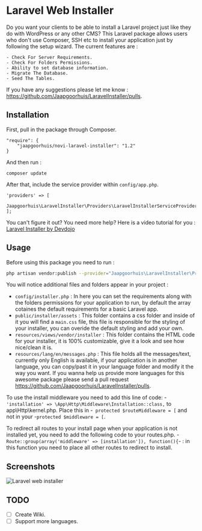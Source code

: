 # Laravel Web Installer
Do you want your clients to be able to install a Laravel project just like they do with WordPress or any other CMS?
This Laravel package allows users who don't use Composer, SSH etc to install your application just by following the setup wizard.
The current features are : 

	- Check For Server Requirements.
	- Check For Folders Permissions.
	- Ability to set database information.
	- Migrate The Database.
	- Seed The Tables.

If you have any suggestions please let me know : https://github.com/Jaapgoorhuis/LaravelInstaller/pulls.

## Installation

First, pull in the package through Composer.

```
"require": {
    "jaapgoorhuis/novi-laravel-installer": "1.2"
}
```

And then run :

```
composer update
```

After that, include the service provider within `config/app.php`.

```
'providers' => [
    Jaapgoorhuis\LaravelInstaller\Providers\LaravelInstallerServiceProvider::class,
];
```

You can't figure it out? You need more help? Here is a video tutorial for you : [Laravel Installer by Devdojo](https://www.youtube.com/watch?v=Jput5doFYLg)

## Usage

Before using this package you need to run :
```bash
php artisan vendor:publish --provider="Jaapgoorhuis\LaravelInstaller\Providers\LaravelInstallerServiceProvider"
```

You will notice additional files and folders appear in your project :
 
 - `config/installer.php` : In here you can set the requirements along with the folders permissions for your application to run, by default the array cotaines the default requirements for a basic Laravel app.
 - `public/installer/assets` : This folder contains a css folder and inside of it you will find a `main.css` file, this file is responsible for the styling of your installer, you can overide the default styling and add your own.
 - `resources/views/vendor/installer` : This folder contains the HTML code for your installer, it is 100% customizable, give it a look and see how nice/clean it is.
 - `resources/lang/en/messages.php` : This file holds all the messages/text, currently only English is available, if your application is in another language, you can copy/past it in your language folder and modify it the way you want. If you wanna help us provide more languages for this awesome package please send a pull request https://github.com/Jaapgoorhuis/LaravelInstaller/pulls.

 To use the install middleware you need to add this line of code: -`'installation' => \App\Http\Middleware\Installation::class,` to app\Http\kernel.php. Place this
 in -` protected $routeMiddleware = [` and not in your -`protected $middleware = [`.

To redirect all routes to your install page when your application is not installed yet, you need to add the following code to your routes.php.
-`Route::group(array('middleware' => [installation']), function(){`- : in this function you need to place all other routes to redirect to install.
## Screenshots
 
![Laravel web installer](http://i.imgur.com/3vYBPLn.png)

## TODO
- [ ] Create Wiki.
- [ ] Support more languages.
